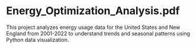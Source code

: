# Energy_Optimization_Analysis.pdf
This project analyzes energy usage data for the United States and New England from 2001-2022 to understand trends and seasonal patterns using Python data visualization.
